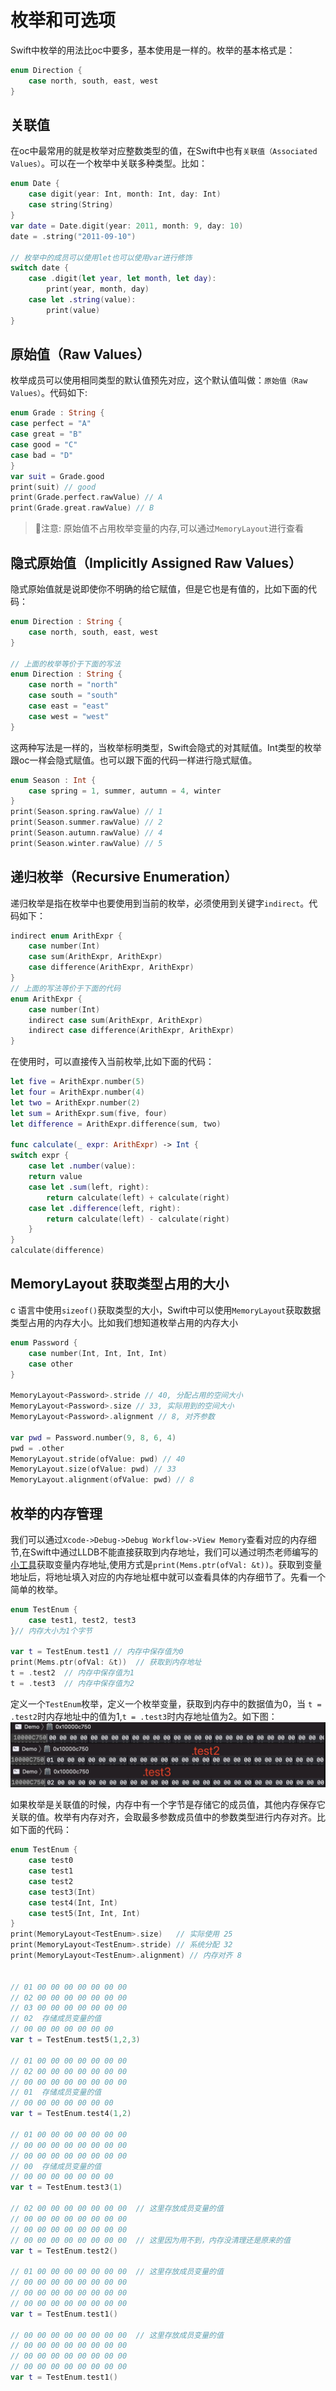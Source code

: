 # 枚举和可选项
Swift中枚举的用法比oc中要多，基本使用是一样的。枚举的基本格式是：
```swift
enum Direction {
    case north, south, east, west
}
```

## 关联值
在oc中最常用的就是枚举对应整数类型的值，在Swift中也有`关联值（Associated Values）`。可以在一个枚举中关联多种类型。比如：
```swift
enum Date {
    case digit(year: Int, month: Int, day: Int)
    case string(String)
}
var date = Date.digit(year: 2011, month: 9, day: 10)
date = .string("2011-09-10")

// 枚举中的成员可以使用let也可以使用var进行修饰
switch date {
    case .digit(let year, let month, let day):
        print(year, month, day)
    case let .string(value):
        print(value)
}
```
## 原始值（Raw Values）
枚举成员可以使用相同类型的默认值预先对应，这个默认值叫做：`原始值（Raw Values）`。代码如下:
```swift
enum Grade : String {
case perfect = "A"
case great = "B"
case good = "C"
case bad = "D"
}
var suit = Grade.good
print(suit) // good
print(Grade.perfect.rawValue) // A
print(Grade.great.rawValue) // B
```
>📢注意: 原始值不占用枚举变量的内存,可以通过`MemoryLayout`进行查看

## 隐式原始值（Implicitly Assigned Raw Values）
隐式原始值就是说即使你不明确的给它赋值，但是它也是有值的，比如下面的代码：
```swift
enum Direction : String {
    case north, south, east, west
}

// 上面的枚举等价于下面的写法
enum Direction : String {
    case north = "north"
    case south = "south"
    case east = "east"
    case west = "west"
}
```
这两种写法是一样的，当枚举标明类型，Swift会隐式的对其赋值。Int类型的枚举跟oc一样会隐式赋值。也可以跟下面的代码一样进行隐式赋值。
```swift
enum Season : Int {
    case spring = 1, summer, autumn = 4, winter
}
print(Season.spring.rawValue) // 1
print(Season.summer.rawValue) // 2
print(Season.autumn.rawValue) // 4
print(Season.winter.rawValue) // 5
```
## 递归枚举（Recursive Enumeration）
递归枚举是指在枚举中也要使用到当前的枚举，必须使用到关键字`indirect`。代码如下：
```swift
indirect enum ArithExpr {
    case number(Int)
    case sum(ArithExpr, ArithExpr)
    case difference(ArithExpr, ArithExpr)
}
// 上面的写法等价于下面的代码
enum ArithExpr {
    case number(Int)
    indirect case sum(ArithExpr, ArithExpr)
    indirect case difference(ArithExpr, ArithExpr)
}
```
在使用时，可以直接传入当前枚举,比如下面的代码：
```swift
let five = ArithExpr.number(5)
let four = ArithExpr.number(4)
let two = ArithExpr.number(2)
let sum = ArithExpr.sum(five, four)
let difference = ArithExpr.difference(sum, two)

func calculate(_ expr: ArithExpr) -> Int {
switch expr {
    case let .number(value):
    return value
    case let .sum(left, right):
        return calculate(left) + calculate(right)
    case let .difference(left, right):
        return calculate(left) - calculate(right)
    }
}
calculate(difference)
```

## MemoryLayout 获取类型占用的大小
c 语言中使用`sizeof()`获取类型的大小，Swift中可以使用`MemoryLayout`获取数据类型占用的内存大小。比如我们想知道枚举占用的内存大小
```swift
enum Password {
    case number(Int, Int, Int, Int)
    case other
}

MemoryLayout<Password>.stride // 40, 分配占用的空间大小
MemoryLayout<Password>.size // 33, 实际用到的空间大小
MemoryLayout<Password>.alignment // 8, 对齐参数

var pwd = Password.number(9, 8, 6, 4)
pwd = .other
MemoryLayout.stride(ofValue: pwd) // 40
MemoryLayout.size(ofValue: pwd) // 33
MemoryLayout.alignment(ofValue: pwd) // 8
```

## 枚举的内存管理
我们可以通过`Xcode->Debug->Debug Workflow->View Memory`查看对应的内存细节,在Swift中通过LLDB不能直接获取到内存地址，我们可以通过明杰老师编写的[小工具](https://github.com/CoderMJLee/Mems)获取变量内存地址,使用方式是`print(Mems.ptr(ofVal: &t))`。获取到变量地址后，将地址填入对应的内存地址框中就可以查看具体的内存细节了。先看一个简单的枚举。
```swift
enum TestEnum {
    case test1, test2, test3
}// 内存大小为1个字节

var t = TestEnum.test1 // 内存中保存值为0
print(Mems.ptr(ofVal: &t))  // 获取到内存地址
t = .test2  // 内存中保存值为1
t = .test3  // 内存中保存值为2
```
定义一个`TestEnum`枚举，定义一个枚举变量，获取到内存中的数据值为0，当 `t = .test2`时内存地址中的值为1,`t = .test3`时内存地址值为2。如下图：
![](../imgs/swift/ios_swift_16.png)

如果枚举是关联值的时候，内存中有一个字节是存储它的成员值，其他内存保存它关联的值。枚举有内存对齐，会取最多参数成员值中的参数类型进行内存对齐。比如下面的代码：
```swift
enum TestEnum {
    case test0
    case test1
    case test2
    case test3(Int)
    case test4(Int, Int)
    case test5(Int, Int, Int)
}
print(MemoryLayout<TestEnum>.size)   // 实际使用 25
print(MemoryLayout<TestEnum>.stride) // 系统分配 32
print(MemoryLayout<TestEnum>.alignment) // 内存对齐 8


// 01 00 00 00 00 00 00 00
// 02 00 00 00 00 00 00 00
// 03 00 00 00 00 00 00 00
// 02  存储成员变量的值
// 00 00 00 00 00 00 00
var t = TestEnum.test5(1,2,3)

// 01 00 00 00 00 00 00 00
// 02 00 00 00 00 00 00 00
// 00 00 00 00 00 00 00 00
// 01  存储成员变量的值
// 00 00 00 00 00 00 00
var t = TestEnum.test4(1,2)

// 01 00 00 00 00 00 00 00
// 00 00 00 00 00 00 00 00
// 00 00 00 00 00 00 00 00
// 00  存储成员变量的值
// 00 00 00 00 00 00 00
var t = TestEnum.test3(1)

// 02 00 00 00 00 00 00 00  // 这里存放成员变量的值
// 00 00 00 00 00 00 00 00
// 00 00 00 00 00 00 00 00
// 00 00 00 00 00 00 00 00  // 这里因为用不到，内存没清理还是原来的值
var t = TestEnum.test2()

// 01 00 00 00 00 00 00 00  // 这里存放成员变量的值
// 00 00 00 00 00 00 00 00
// 00 00 00 00 00 00 00 00
// 00 00 00 00 00 00 00 00  
var t = TestEnum.test1()

// 00 00 00 00 00 00 00 00  // 这里存放成员变量的值
// 00 00 00 00 00 00 00 00
// 00 00 00 00 00 00 00 00
// 00 00 00 00 00 00 00 00  
var t = TestEnum.test1()
```

